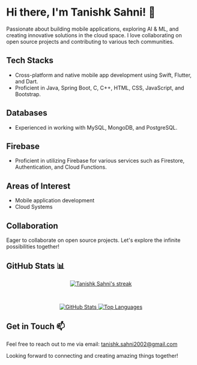 # Hi there, I'm Tanishk Sahni! 👋

Passionate about building mobile applications, exploring AI & ML, and creating innovative solutions in the cloud space. I love collaborating on open source projects and contributing to various tech communities.

## Tech Stacks

- Cross-platform and native mobile app development using Swift, Flutter, and Dart.
- Proficient in Java, Spring Boot, C, C++, HTML, CSS, JavaScript, and Bootstrap.

## Databases

- Experienced in working with MySQL, MongoDB, and PostgreSQL.

## Firebase

- Proficient in utilizing Firebase for various services such as Firestore, Authentication, and Cloud Functions.

## Areas of Interest

- Mobile application development
- Cloud Systems

## Collaboration

Eager to collaborate on open source projects. Let's explore the infinite possibilities together!

## GitHub Stats 📊

<p align="center">
    <a href="https://github.com/tanishksahni/github-readme-streak-stats">
        <img title="🔥 Get streak stats for your profile at git.io/streak-stats" alt="Tanishk Sahni's streak" src="https://github-readme-streak-stats.herokuapp.com/?user=tanishksahni&theme=black-ice&hide_border=true&count_private=true&stroke=0000&background=060A0CD0"/>
    </a>
</p>
<br>
<p align="center">
  <a href="https://github.com/tanishksahni/github-readme-stats">
    <img alt="GitHub Stats" src="https://github-readme-stats.vercel.app/api?username=tanishksahni&show_icons=true&count_private=true&theme=react&hide_border=true&bg_color=0D1117" />
  </a>
  <a href="https://github.com/tanishksahni/github-readme-stats">
    <img alt="Top Languages" src="https://github-readme-stats.vercel.app/api/top-langs/?username=tanishksahni&layout=compact&theme=react&count_private=true&hide_border=true&bg_color=0D1117" />
  </a>
  
</p>

## Get in Touch 📫

Feel free to reach out to me via email: tanishk.sahni2002@gmail.com

Looking forward to connecting and creating amazing things together!
